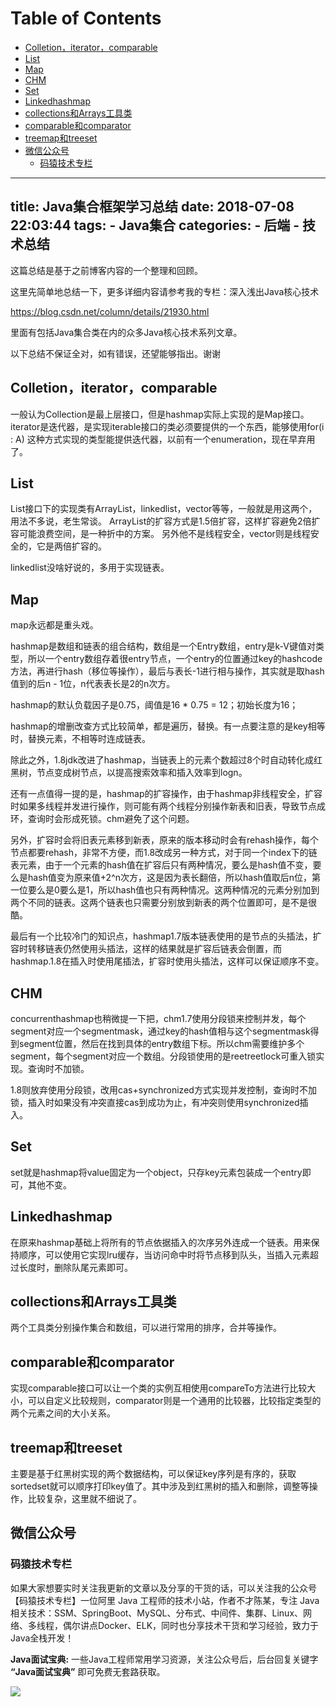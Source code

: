 # Table of Contents

  * [Colletion，iterator，comparable](#colletion，iterator，comparable)
  * [List](#list)
  * [Map](#map)
  * [CHM](#chm)
  * [Set](#set)
  * [Linkedhashmap](#linkedhashmap)
  * [collections和Arrays工具类](#collections和arrays工具类)
  * [comparable和comparator](#comparable和comparator)
  * [treemap和treeset](#treemap和treeset)
* [微信公众号](#微信公众号)
    * [码猿技术专栏](#码猿技术专栏)


---
title: Java集合框架学习总结
date: 2018-07-08 22:03:44
tags:
	- Java集合
categories:
	- 后端
	- 技术总结
---



这篇总结是基于之前博客内容的一个整理和回顾。



这里先简单地总结一下，更多详细内容请参考我的专栏：深入浅出Java核心技术

https://blog.csdn.net/column/details/21930.html

里面有包括Java集合类在内的众多Java核心技术系列文章。


以下总结不保证全对，如有错误，还望能够指出。谢谢
<!-- more -->



## Colletion，iterator，comparable


一般认为Collection是最上层接口，但是hashmap实际上实现的是Map接口。iterator是迭代器，是实现iterable接口的类必须要提供的一个东西，能够使用for(i : A) 这种方式实现的类型能提供迭代器，以前有一个enumeration，现在早弃用了。


## List


List接口下的实现类有ArrayList，linkedlist，vector等等，一般就是用这两个，用法不多说，老生常谈。
ArrayList的扩容方式是1.5倍扩容，这样扩容避免2倍扩容可能浪费空间，是一种折中的方案。
另外他不是线程安全，vector则是线程安全的，它是两倍扩容的。


linkedlist没啥好说的，多用于实现链表。




## Map


map永远都是重头戏。


hashmap是数组和链表的组合结构，数组是一个Entry数组，entry是k-V键值对类型，所以一个entry数组存着很entry节点，一个entry的位置通过key的hashcode方法，再进行hash（移位等操作），最后与表长-1进行相与操作，其实就是取hash值到的后n - 1位，n代表表长是2的n次方。


hashmap的默认负载因子是0.75，阈值是16 * 0.75 = 12；初始长度为16；


hashmap的增删改查方式比较简单，都是遍历，替换。有一点要注意的是key相等时，替换元素，不相等时连成链表。


除此之外，1.8jdk改进了hashmap，当链表上的元素个数超过8个时自动转化成红黑树，节点变成树节点，以提高搜索效率和插入效率到logn。


还有一点值得一提的是，hashmap的扩容操作，由于hashmap非线程安全，扩容时如果多线程并发进行操作，则可能有两个线程分别操作新表和旧表，导致节点成环，查询时会形成死锁。chm避免了这个问题。


另外，扩容时会将旧表元素移到新表，原来的版本移动时会有rehash操作，每个节点都要rehash，非常不方便，而1.8改成另一种方式，对于同一个index下的链表元素，由于一个元素的hash值在扩容后只有两种情况，要么是hash值不变，要么是hash值变为原来值+2^n次方，这是因为表长翻倍，所以hash值取后n位，第一位要么是0要么是1，所以hash值也只有两种情况。这两种情况的元素分别加到两个不同的链表。这两个链表也只需要分别放到新表的两个位置即可，是不是很酷。


最后有一个比较冷门的知识点，hashmap1.7版本链表使用的是节点的头插法，扩容时转移链表仍然使用头插法，这样的结果就是扩容后链表会倒置，而hashmap.1.8在插入时使用尾插法，扩容时使用头插法，这样可以保证顺序不变。


## CHM


concurrenthashmap也稍微提一下把，chm1.7使用分段锁来控制并发，每个segment对应一个segmentmask，通过key的hash值相与这个segmentmask得到segment位置，然后在找到具体的entry数组下标。所以chm需要维护多个segment，每个segment对应一个数组。分段锁使用的是reetreetlock可重入锁实现。查询时不加锁。


1.8则放弃使用分段锁，改用cas+synchronized方式实现并发控制，查询时不加锁，插入时如果没有冲突直接cas到成功为止，有冲突则使用synchronized插入。




## Set


set就是hashmap将value固定为一个object，只存key元素包装成一个entry即可，其他不变。


## Linkedhashmap


在原来hashmap基础上将所有的节点依据插入的次序另外连成一个链表。用来保持顺序，可以使用它实现lru缓存，当访问命中时将节点移到队头，当插入元素超过长度时，删除队尾元素即可。


## collections和Arrays工具类
两个工具类分别操作集合和数组，可以进行常用的排序，合并等操作。


## comparable和comparator
实现comparable接口可以让一个类的实例互相使用compareTo方法进行比较大小，可以自定义比较规则，comparator则是一个通用的比较器，比较指定类型的两个元素之间的大小关系。


## treemap和treeset

主要是基于红黑树实现的两个数据结构，可以保证key序列是有序的，获取sortedset就可以顺序打印key值了。其中涉及到红黑树的插入和删除，调整等操作，比较复杂，这里就不细说了。

## 微信公众号

### 码猿技术专栏

如果大家想要实时关注我更新的文章以及分享的干货的话，可以关注我的公众号【码猿技术专栏】一位阿里 Java 工程师的技术小站，作者不才陈某，专注 Java 相关技术：SSM、SpringBoot、MySQL、分布式、中间件、集群、Linux、网络、多线程，偶尔讲点Docker、ELK，同时也分享技术干货和学习经验，致力于Java全栈开发！

**Java面试宝典:** 一些Java工程师常用学习资源，关注公众号后，后台回复关键字 **“Java面试宝典”** 即可免费无套路获取。

![](https://www.java-family.cn/BlogImage/%E5%8D%95%E6%8E%A8/16.jpg)
